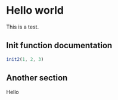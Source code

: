 # Hello world

This is a test.

## Init function documentation

```js
init2(1, 2, 3)
```

## Another section

Hello
